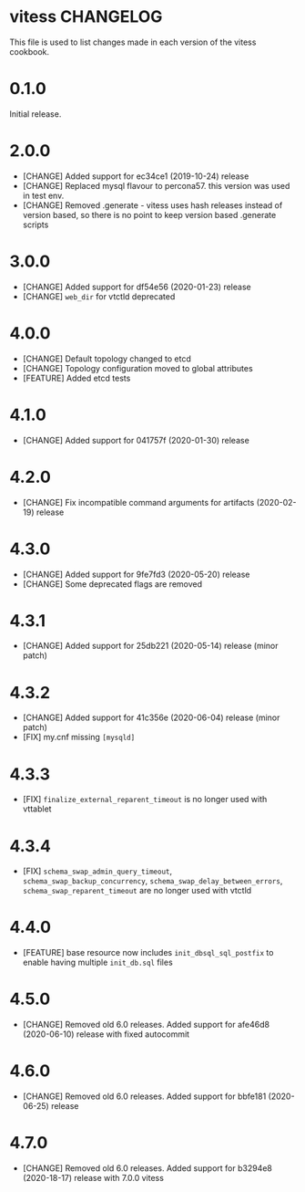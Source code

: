 # vitess CHANGELOG

This file is used to list changes made in each version of the vitess cookbook.

# 0.1.0

Initial release.

# 2.0.0

- [CHANGE] Added support for ec34ce1 (2019-10-24) release
- [CHANGE] Replaced mysql flavour to percona57. this version was used in test env.
- [CHANGE] Removed .generate - vitess uses hash releases instead of version based, so there is no point to keep version based .generate scripts

# 3.0.0

- [CHANGE] Added support for df54e56 (2020-01-23) release
- [CHANGE] `web_dir` for vtctld deprecated

# 4.0.0

- [CHANGE] Default topology changed to etcd
- [CHANGE] Topology configuration moved to global attributes
- [FEATURE] Added etcd tests

# 4.1.0

- [CHANGE] Added support for 041757f (2020-01-30) release

# 4.2.0

- [CHANGE] Fix incompatible command arguments for artifacts  (2020-02-19) release

# 4.3.0

- [CHANGE] Added support for 9fe7fd3 (2020-05-20) release
- [CHANGE] Some deprecated flags are removed


# 4.3.1
- [CHANGE] Added support for 25db221 (2020-05-14) release (minor patch)

# 4.3.2
- [CHANGE] Added support for 41c356e (2020-06-04) release (minor patch)
- [FIX] my.cnf missing `[mysqld]`

# 4.3.3
- [FIX] `finalize_external_reparent_timeout` is no longer used with vttablet

# 4.3.4
- [FIX] `schema_swap_admin_query_timeout`, `schema_swap_backup_concurrency`, `schema_swap_delay_between_errors`, `schema_swap_reparent_timeout` are no longer used with vtctld

# 4.4.0
- [FEATURE] base resource now includes `init_dbsql_sql_postfix` to enable having multiple `init_db.sql` files

# 4.5.0
- [CHANGE] Removed old 6.0 releases. Added support for afe46d8 (2020-06-10) release with fixed autocommit

# 4.6.0
- [CHANGE] Removed old 6.0 releases. Added support for bbfe181 (2020-06-25) release

# 4.7.0
- [CHANGE] Removed old 6.0 releases. Added support for b3294e8 (2020-18-17) release with 7.0.0 vitess
